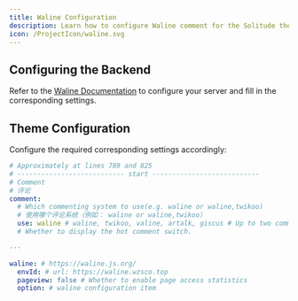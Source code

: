 ```yaml
---
title: Waline Configuration
description: Learn how to configure Waline comment for the Solitude theme.
icon: /ProjectIcon/waline.svg
---
```


## Configuring the Backend

Refer to the [Waline Documentation](https://waline.js.org/) to configure your server and fill in the corresponding settings.

## Theme Configuration

Configure the required corresponding settings accordingly:

```yml [_config.solitude.yml]
# Approximately at lines 789 and 825
# --------------------------- start ---------------------------
# Comment
# 评论
comment:
  # Which commenting system to use(e.g. waline or waline,twikoo)
  # 使用哪个评论系统（例如： waline or waline,twikoo）
  use: waline # waline, twikoo, valine, artalk, giscus # Up to two comment systems can be turned on at the same time
  # Whether to display the hot comment switch.

···

waline: # https://waline.js.org/
  envId: # url: https://waline.wzsco.top
  pageview: false # Whether to enable page access statistics
  option: # waline configuration item
```
